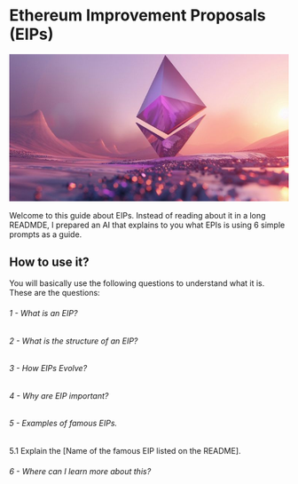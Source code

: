 # Ethereum Improvement Proposals (EIPs)

![Image](assets/et.jpeg)

Welcome to this guide about EIPs. Instead of reading about it in a long READMDE, I prepared an AI that explains to you what EPIs is using 6 simple prompts as a guide.

## How to use it?
You will basically use the following questions to understand what it is. These are the questions:
###### 1 - What is an EIP?
###### 2 - What is the structure of an EIP?
###### 3 - How EIPs Evolve?
###### 4 - Why are EIP important?
###### 5 - Examples of famous EIPs.
5.1 Explain the [Name of the famous EIP listed on the README].
###### 6 - Where can I learn more about this?